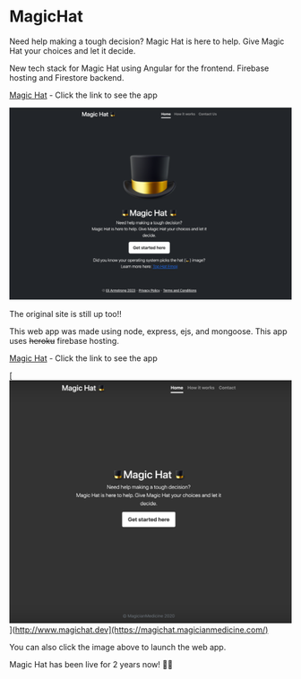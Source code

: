 # MagicHat
Need help making a tough decision? Magic Hat is here to help. Give Magic Hat your choices and let it decide. 

New tech stack for Magic Hat using Angular for the frontend. Firebase hosting and Firestore backend. 

[Magic Hat](https://magichat.dev/) - Click the link to see the app

[<img src="/NewMagicHat.png" width="" alt= 'Video Walkthrough'>](https://magichat.dev/)

The original site is still up too!!

This web app was made using node, express, ejs, and mongoose. This app uses ~~heroku~~ firebase hosting.

[Magic Hat](https://magichat.magicianmedicine.com/) - Click the link to see the app

[<img src="/MagicHat.png" width="" alt= 'Video Walkthrough'>](http://www.magichat.dev](https://magichat.magicianmedicine.com/)

You can also click the image above to launch the web app. 


Magic Hat has been live for 2 years now! 🎩🎉
